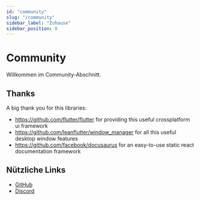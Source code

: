 ```yaml
---
id: "community"
slug: "/community"
sidebar_label: "Zuhause"
sidebar_position: 0
---
```


# Community

Willkommen im Community-Abschnitt.

## Thanks

A big thank you for this libraries:

* <https://github.com/flutter/flutter> for providing this useful crossplatform ui framework
* <https://github.com/leanflutter/window_manager> for all this useful desktop window features
* <https://github.com/facebook/docusaurus> for an easy-to-use static react documentation framework

## Nützliche Links

* [GitHub](https://github.com/LinwoodCloud/Butterfly)
* [Discord](https://go.linwood.dev/discord)
